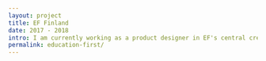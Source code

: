 ```yaml
---
layout: project
title: EF Finland
date: 2017 - 2018
intro: I am currently working as a product designer in EF's central creative studio, the global branding and product design team responsible for transforming the future of the company through business design initiatives. For EF Finland, I designed an end-to-end journey where students are encouraged to discover great content that makes them excited to book a trip online.
permalink: education-first/
---
```


